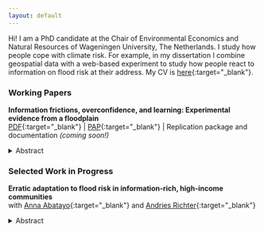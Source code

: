 ```yaml
---
layout: default
---
```


Hi! I am a PhD candidate at the Chair of Environmental Economics and Natural Resources of Wageningen University, The Netherlands. I study how people cope with climate risk. For example, in my dissertation I combine geospatial data with a web-based experiment to study how people react to information on flood risk at their address. My CV is [here](/CV.pdf){:target="_blank"}.

### Working Papers

<b>Information frictions, overconfidence, and learning: Experimental evidence from a floodplain</b> \
[PDF](https://drive.google.com/file/d/12N7N-KCTPBidlzxtHDkb5e8cirPAoJeh/view?usp=sharing){:target="_blank"} | [PAP](https://osf.io/yxc3m){:target="_blank"} | <tocome>Replication package and documentation <i>(coming soon!)</i></tocome>
<details><summary><abstract>Abstract</abstract></summary> I use an online experiment to study whether offering information to floodplain residents is sufficient to change their perceived risk exposure and demand for insurance. The participants are offered information on the flood risk profile at their address and on the rules over compensation of flood damages. I find that respondents tend to misperceive their risk category according to publicly available flood maps, but express high levels of confidence in their guesses. When not prompted to engage with the information they are offered, one third of them read nothing. Respondents who are asked to read information on their risk profile tend to stop reading any further and report a lower willingness-to-pay for insurance. However, this effect does not seem to be driven by respondents learning more from the information they are provided with, at least based on how they update their beliefs. Instead, I find suggestive evidence of backlash to information among residents of high risk areas and individuals who initially underestimated their risk category. </details>


### Selected Work in Progress

<b>Erratic adaptation to flood risk in information-rich, high-income communities</b> \
with [Anna Abatayo](https://annabatayo.com/){:target="_blank"} and [Andries Richter](https://andriesrichter.com/){:target="_blank"}
<details><summary><abstract>Abstract</abstract></summary>  More frequent and intensive flooding events require effective household adaptation measures. Here, we investigate how household adaptation measures relate to objective, expected household damages in the South of the Netherlands. By combining publicly available flood maps, a national hydraulic model, and a large-scale survey, our study reveals a mismatch in spatial patterns of flood risk and adaptation at the household level, emphasizing inequalities in both exposure and adaptation strategies. Further, the study explores the determinants of household adaptation, recognizing the potential amplification of climate-driven inequalities. </details>
